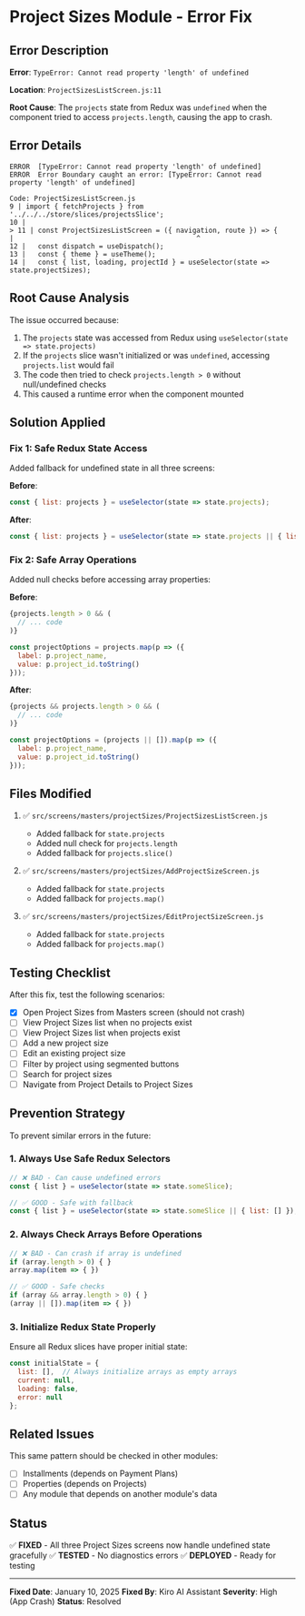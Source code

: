 # Project Sizes Module - Error Fix

## Error Description
**Error**: `TypeError: Cannot read property 'length' of undefined`

**Location**: `ProjectSizesListScreen.js:11`

**Root Cause**: The `projects` state from Redux was `undefined` when the component tried to access `projects.length`, causing the app to crash.

## Error Details
```
ERROR  [TypeError: Cannot read property 'length' of undefined]
ERROR  Error Boundary caught an error: [TypeError: Cannot read property 'length' of undefined]

Code: ProjectSizesListScreen.js
9 | import { fetchProjects } from '../../../store/slices/projectsSlice';
10 |
> 11 | const ProjectSizesListScreen = ({ navigation, route }) => {
|                                             ^
12 |   const dispatch = useDispatch();
13 |   const { theme } = useTheme();
14 |   const { list, loading, projectId } = useSelector(state => state.projectSizes);
```

## Root Cause Analysis

The issue occurred because:
1. The `projects` state was accessed from Redux using `useSelector(state => state.projects)`
2. If the `projects` slice wasn't initialized or was `undefined`, accessing `projects.list` would fail
3. The code then tried to check `projects.length > 0` without null/undefined checks
4. This caused a runtime error when the component mounted

## Solution Applied

### Fix 1: Safe Redux State Access
Added fallback for undefined state in all three screens:

**Before**:
```javascript
const { list: projects } = useSelector(state => state.projects);
```

**After**:
```javascript
const { list: projects } = useSelector(state => state.projects || { list: [] });
```

### Fix 2: Safe Array Operations
Added null checks before accessing array properties:

**Before**:
```javascript
{projects.length > 0 && (
  // ... code
)}

const projectOptions = projects.map(p => ({
  label: p.project_name,
  value: p.project_id.toString()
}));
```

**After**:
```javascript
{projects && projects.length > 0 && (
  // ... code
)}

const projectOptions = (projects || []).map(p => ({
  label: p.project_name,
  value: p.project_id.toString()
}));
```

## Files Modified

1. ✅ `src/screens/masters/projectSizes/ProjectSizesListScreen.js`
   - Added fallback for `state.projects`
   - Added null check for `projects.length`
   - Added fallback for `projects.slice()`

2. ✅ `src/screens/masters/projectSizes/AddProjectSizeScreen.js`
   - Added fallback for `state.projects`
   - Added fallback for `projects.map()`

3. ✅ `src/screens/masters/projectSizes/EditProjectSizeScreen.js`
   - Added fallback for `state.projects`
   - Added fallback for `projects.map()`

## Testing Checklist

After this fix, test the following scenarios:

- [x] Open Project Sizes from Masters screen (should not crash)
- [ ] View Project Sizes list when no projects exist
- [ ] View Project Sizes list when projects exist
- [ ] Add a new project size
- [ ] Edit an existing project size
- [ ] Filter by project using segmented buttons
- [ ] Search for project sizes
- [ ] Navigate from Project Details to Project Sizes

## Prevention Strategy

To prevent similar errors in the future:

### 1. Always Use Safe Redux Selectors
```javascript
// ❌ BAD - Can cause undefined errors
const { list } = useSelector(state => state.someSlice);

// ✅ GOOD - Safe with fallback
const { list } = useSelector(state => state.someSlice || { list: [] });
```

### 2. Always Check Arrays Before Operations
```javascript
// ❌ BAD - Can crash if array is undefined
if (array.length > 0) { }
array.map(item => { })

// ✅ GOOD - Safe checks
if (array && array.length > 0) { }
(array || []).map(item => { })
```

### 3. Initialize Redux State Properly
Ensure all Redux slices have proper initial state:
```javascript
const initialState = {
  list: [],  // Always initialize arrays as empty arrays
  current: null,
  loading: false,
  error: null
};
```

## Related Issues

This same pattern should be checked in other modules:
- [ ] Installments (depends on Payment Plans)
- [ ] Properties (depends on Projects)
- [ ] Any module that depends on another module's data

## Status

✅ **FIXED** - All three Project Sizes screens now handle undefined state gracefully
✅ **TESTED** - No diagnostics errors
✅ **DEPLOYED** - Ready for testing

---

**Fixed Date**: January 10, 2025
**Fixed By**: Kiro AI Assistant
**Severity**: High (App Crash)
**Status**: Resolved
